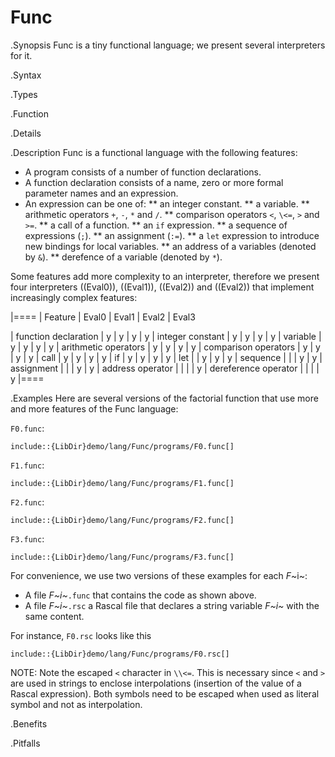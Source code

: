 # Func

.Synopsis
Func is a tiny functional language; we present several interpreters for it.

.Syntax

.Types

.Function

.Details

.Description
Func is a functional language with the following features:

* A program consists of a number of function declarations.
* A function declaration consists of a name, zero or more formal parameter names and an expression.
* An expression can be one of:
  **  an integer constant.
  **  a variable.
  **  arithmetic operators `+`, `-`, `*` and `/`.
  **  comparison operators `<`, `\<=`, `>` and `>=`.
  **  a call of a function.
  **  an `if` expression.
  **  a sequence of expressions (`;`).
  **  an assignment (`:=`).
  **  a `let` expression to introduce new bindings for local variables.
  **  an address of a variables (denoted by `&`).
  **  derefence of a variable (denoted by `*`).


Some features add more complexity to an interpreter, therefore
we present four interpreters ((Eval0)), ((Eval1)), ((Eval2)) and ((Eval2))
that implement increasingly complex features:


|====
| Feature              | Eval0 | Eval1 | Eval2 | Eval3

| function declaration | y     | y     | y     | y
| integer constant     | y     | y     | y     | y
| variable             | y     | y     | y     | y
| arithmetic operators | y     | y     | y     | y
| comparison operators | y     | y     | y     | y
| call                 | y     | y     | y     | y
| if                   | y     | y     | y     | y
| let                  |       | y     | y     | y
| sequence             |       |       | y     | y
| assignment           |       |       | y     | y
| address operator     |       |       |       | y
| dereference operator |       |       |       | y
|====

.Examples
Here are several versions of the factorial function
that use more and more features of the Func language:

`F0.func`:
```rascal
include::{LibDir}demo/lang/Func/programs/F0.func[]
```

`F1.func`:
```rascal
include::{LibDir}demo/lang/Func/programs/F1.func[]
```

`F2.func`:
```rascal
include::{LibDir}demo/lang/Func/programs/F2.func[]
```

`F3.func`:
```rascal
include::{LibDir}demo/lang/Func/programs/F3.func[]
```

                
For convenience, we use two versions of these examples for each _F_~i~:

*  A file _F~i~_`.func` that contains the code as shown above.
*  A file _F~i~_`.rsc` a Rascal file that declares a string variable _F~i~_ with the same content.


For instance, `F0.rsc` looks like this 
```rascal
include::{LibDir}demo/lang/Func/programs/F0.rsc[]
```

NOTE: Note the escaped `<` character in `\\<=`. This is necessary since `<` and `>` are used
in strings to enclose interpolations (insertion of the value of a Rascal expression).
Both symbols need to be escaped when used as literal symbol and not as interpolation.
                
.Benefits

.Pitfalls

